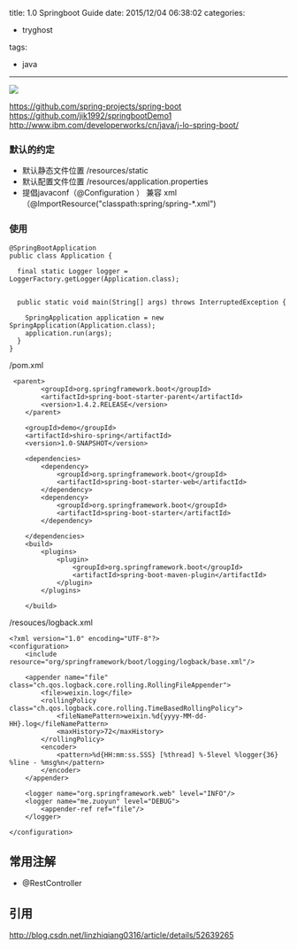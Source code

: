 title: 1.0 Springboot Guide
date: 2015/12/04 06:38:02
categories:
 - tryghost

tags:
 - java 



---

![](https://dn-zuoyun.qbox.me/image/f/52/9061cd4c99d6fd572d61ff049a81d.png)


https://github.com/spring-projects/spring-boot
https://github.com/jik1992/springbootDemo1
http://www.ibm.com/developerworks/cn/java/j-lo-spring-boot/


### 默认的约定

* 默认静态文件位置 /resources/static
* 默认配置文件位置 /resources/application.properties
* 提倡javaconf（@Configuration
） 兼容 xml （@ImportResource("classpath:spring/spring-*.xml")

### 使用
```language-java
@SpringBootApplication
public class Application {

  final static Logger logger = LoggerFactory.getLogger(Application.class);


  public static void main(String[] args) throws InterruptedException {

    SpringApplication application = new SpringApplication(Application.class);
    application.run(args);
  }
}

```
/pom.xml
```language-xml
 <parent>
        <groupId>org.springframework.boot</groupId>
        <artifactId>spring-boot-starter-parent</artifactId>
        <version>1.4.2.RELEASE</version>
    </parent>

    <groupId>demo</groupId>
    <artifactId>shiro-spring</artifactId>
    <version>1.0-SNAPSHOT</version>

    <dependencies>
        <dependency>
            <groupId>org.springframework.boot</groupId>
            <artifactId>spring-boot-starter-web</artifactId>
        </dependency>
        <dependency>
            <groupId>org.springframework.boot</groupId>
            <artifactId>spring-boot-starter</artifactId>
        </dependency>

    </dependencies>
    <build>
        <plugins>
            <plugin>
                <groupId>org.springframework.boot</groupId>
                <artifactId>spring-boot-maven-plugin</artifactId>
            </plugin>
        </plugins>

    </build>
```
/resouces/logback.xml
```language-xml
<?xml version="1.0" encoding="UTF-8"?>
<configuration>
    <include resource="org/springframework/boot/logging/logback/base.xml"/>

    <appender name="file" class="ch.qos.logback.core.rolling.RollingFileAppender">
        <file>weixin.log</file>
        <rollingPolicy class="ch.qos.logback.core.rolling.TimeBasedRollingPolicy">
            <fileNamePattern>weixin.%d{yyyy-MM-dd-HH}.log</fileNamePattern>
            <maxHistory>72</maxHistory>
        </rollingPolicy>
        <encoder>
            <pattern>%d{HH:mm:ss.SSS} [%thread] %-5level %logger{36} %line - %msg%n</pattern>
        </encoder>
    </appender>

    <logger name="org.springframework.web" level="INFO"/>
    <logger name="me.zuoyun" level="DEBUG">
        <appender-ref ref="file"/>
    </logger>

</configuration>

```
## 常用注解
* @RestController


## 引用
http://blog.csdn.net/linzhiqiang0316/article/details/52639265





